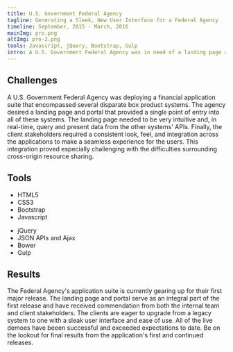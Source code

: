 ```yaml
---
title: U.S. Government Federal Agency
tagline: Generating a Sleek, New User Interface for a Federal Agency
timeline: September, 2015 - March, 2016
mainImg: pro.png
altImg: pro-2.png
tools: Javascript, jQuery, Bootstrap, Gulp
intro: A U.S. Government Federal Agency was in need of a landing page and portal to bring together disparate systems. They required a solution that was sleek and consistent across all systems, and that integrated all user actions into a single, manageable landing page. Check out how my solution brought together these different systems under one roof and created a modern and intuitive, front-facing application for agency stakeholders.
---
```


<div class="mar-bottom">
<h2 class="article-title">Challenges</h2>
A U.S. Government Federal Agency was deploying a financial application suite that encompassed several disparate box product systems. The agency desired a landing page and portal that provided a single point of entry into all of these systems. The landing page needed to be very intuitive and, in real-time, query and present data from the other systems' APIs. Finally, the client stakeholders required a consistent look, feel, and integration across the applications to make a seamless experience for the users. This integration proved especially challenging with the difficulties surrounding cross-origin resource sharing.
</div>
<div id="tools" class="mar-bottom">
<h2>Tools</h2>
<ul>
    <li>HTML5</li>
    <li>CSS3</li>
    <li>Bootstrap</li>
    <li>Javascript</li>
</ul>
<ul>
    <li>jQuery</li>
    <li>JSON APIs and Ajax</li>
    <li>Bower</li>
    <li>Gulp</li>
</ul>
</div>
<div class="mar-bottom">
<h2>Results</h2>
The Federal Agency's application suite is currently gearing up for their first major release. The landing page and portal serve as an integral part of the first release and have received commendation from both the internal team and client stakeholders. The clients are eager to upgrade from a legacy system to one with a sleak user interface and ease of use. All of the live demoes have beeen successful and exceeded expectations to date. Be on the lookout for final results from the application's first and continued releases.
</div>